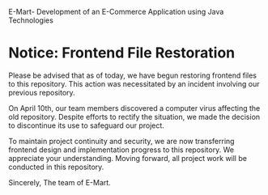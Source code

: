 E-Mart- Development of an E-Commerce Application using Java Technologies


# Notice: Frontend File Restoration

Please be advised that as of today, we have begun restoring frontend files to this repository. This action was necessitated by an incident involving our previous repository.

On April 10th, our team members discovered a computer virus affecting the old repository. Despite efforts to rectify the situation, we made the decision to discontinue its use to safeguard our project.

To maintain project continuity and security, we are now transferring frontend design and implementation progress to this repository. We appreciate your understanding. Moving forward, all project work will be conducted in this repository.

Sincerely, 
The team of E-Mart.

